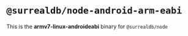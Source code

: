 # `@surrealdb/node-android-arm-eabi`

This is the **armv7-linux-androideabi** binary for `@surrealdb/node`
